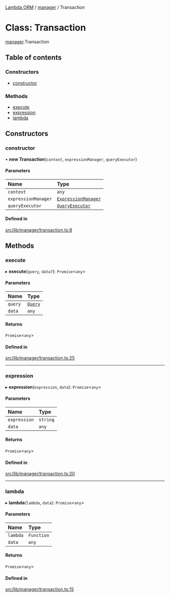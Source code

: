 [Lambda ORM](../README.md) / [manager](../modules/manager.md) / Transaction

# Class: Transaction

[manager](../modules/manager.md).Transaction

## Table of contents

### Constructors

- [constructor](manager.Transaction.md#constructor)

### Methods

- [execute](manager.Transaction.md#execute)
- [expression](manager.Transaction.md#expression)
- [lambda](manager.Transaction.md#lambda)

## Constructors

### constructor

• **new Transaction**(`context`, `expressionManager`, `queryExecutor`)

#### Parameters

| Name | Type |
| :------ | :------ |
| `context` | `any` |
| `expressionManager` | [`ExpressionManager`](manager.ExpressionManager.md) |
| `queryExecutor` | [`QueryExecutor`](manager.QueryExecutor.md) |

#### Defined in

[src/lib/manager/transaction.ts:8](https://github.com/FlavioLionelRita/lambda-orm/blob/8e54723/src/lib/manager/transaction.ts#L8)

## Methods

### execute

▸ **execute**(`query`, `data?`): `Promise`<`any`\>

#### Parameters

| Name | Type |
| :------ | :------ |
| `query` | [`Query`](model.Query.md) |
| `data` | `any` |

#### Returns

`Promise`<`any`\>

#### Defined in

[src/lib/manager/transaction.ts:25](https://github.com/FlavioLionelRita/lambda-orm/blob/8e54723/src/lib/manager/transaction.ts#L25)

___

### expression

▸ **expression**(`expression`, `data`): `Promise`<`any`\>

#### Parameters

| Name | Type |
| :------ | :------ |
| `expression` | `string` |
| `data` | `any` |

#### Returns

`Promise`<`any`\>

#### Defined in

[src/lib/manager/transaction.ts:20](https://github.com/FlavioLionelRita/lambda-orm/blob/8e54723/src/lib/manager/transaction.ts#L20)

___

### lambda

▸ **lambda**(`lambda`, `data`): `Promise`<`any`\>

#### Parameters

| Name | Type |
| :------ | :------ |
| `lambda` | `Function` |
| `data` | `any` |

#### Returns

`Promise`<`any`\>

#### Defined in

[src/lib/manager/transaction.ts:15](https://github.com/FlavioLionelRita/lambda-orm/blob/8e54723/src/lib/manager/transaction.ts#L15)
